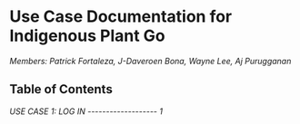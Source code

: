 # **Use Case Documentation for Indigenous Plant Go**

*Members: Patrick Fortaleza, J-Daveroen Bona, Wayne Lee, Aj Purugganan*

## Table of Contents

*USE CASE 1: LOG IN ------------------- 1*
